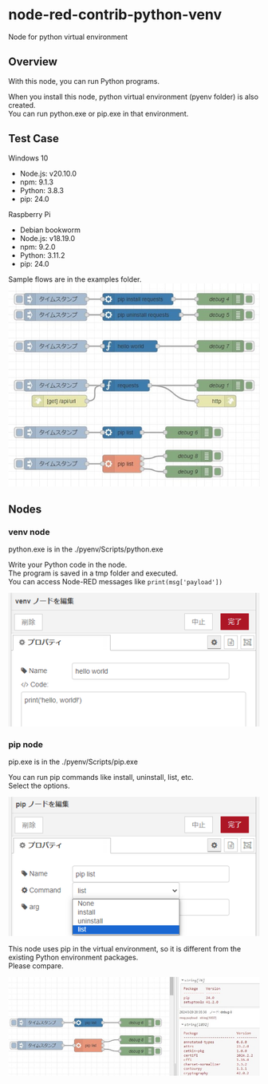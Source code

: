 # node-red-contrib-python-venv

Node for python virtual environment

## Overview

With this node, you can run Python programs.  

When you install this node, python virtual environment (pyenv folder) is also created.  
You can run python.exe or pip.exe in that environment.

## Test Case

Windows 10

- Node.js: v20.10.0
- npm: 9.1.3
- Python: 3.8.3
- pip: 24.0

Raspberry Pi

- Debian bookworm
- Node.js: v18.19.0
- npm: 9.2.0
- Python: 3.11.2
- pip: 24.0

Sample flows are in the examples folder.  
![sample-flow.jpg](./img/sample-flow.jpg)

## Nodes

### venv node

python.exe is in the ./pyenv/Scripts/python.exe  

Write your Python code in the node.  
The program is saved in a tmp folder and executed.  
You can access Node-RED messages like `print(msg['payload'])`

![venv-node.jpg](./img/venv-node.png)

### pip node

pip.exe is in the ./pyenv/Scripts/pip.exe  

You can run pip commands like install, uninstall, list, etc.  
Select the options.  

![pip-node.jpg](./img/pip-node.png)

This node uses pip in the virtual environment, so it is different from the existing Python environment packages.  
Please compare.  

![pip-list.jpg](./img/pip-list.jpg)

